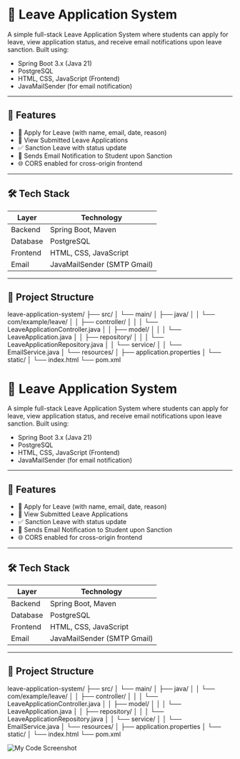 # 📌 Leave Application System

A simple full-stack Leave Application System where students can apply for leave, view application status, and receive email notifications upon leave sanction. Built using:

- Spring Boot 3.x (Java 21)
- PostgreSQL
- HTML, CSS, JavaScript (Frontend)
- JavaMailSender (for email notification)

---

## 📁 Features

- 📝 Apply for Leave (with name, email, date, reason)
- 📜 View Submitted Leave Applications
- ✅ Sanction Leave with status update
- 📧 Sends Email Notification to Student upon Sanction
- 🌐 CORS enabled for cross-origin frontend

---

## 🛠️ Tech Stack

| Layer         | Technology           |
|---------------|----------------------|
| Backend       | Spring Boot, Maven   |
| Database      | PostgreSQL           |
| Frontend      | HTML, CSS, JavaScript |
| Email         | JavaMailSender (SMTP Gmail) |

---

## 🧾 Project Structure

leave-application-system/
├── src/
│ └── main/
│ ├── java/
│ │ └── com/example/leave/
│ │ ├── controller/
│ │ │ └── LeaveApplicationController.java
│ │ ├── model/
│ │ │ └── LeaveApplication.java
│ │ ├── repository/
│ │ │ └── LeaveApplicationRepository.java
│ │ └── service/
│ │ └── EmailService.java
│ └── resources/
│ ├── application.properties
│ └── static/
│ └── index.html
└── pom.xml
# 📌 Leave Application System

A simple full-stack Leave Application System where students can apply for leave, view application status, and receive email notifications upon leave sanction. Built using:

- Spring Boot 3.x (Java 21)
- PostgreSQL
- HTML, CSS, JavaScript (Frontend)
- JavaMailSender (for email notification)

---

## 📁 Features

- 📝 Apply for Leave (with name, email, date, reason)
- 📜 View Submitted Leave Applications
- ✅ Sanction Leave with status update
- 📧 Sends Email Notification to Student upon Sanction
- 🌐 CORS enabled for cross-origin frontend

---

## 🛠️ Tech Stack

| Layer         | Technology           |
|---------------|----------------------|
| Backend       | Spring Boot, Maven   |
| Database      | PostgreSQL           |
| Frontend      | HTML, CSS, JavaScript |
| Email         | JavaMailSender (SMTP Gmail) |

---

## 🧾 Project Structure

leave-application-system/
├── src/
│ └── main/
│ ├── java/
│ │ └── com/example/leave/
│ │ ├── controller/
│ │ │ └── LeaveApplicationController.java
│ │ ├── model/
│ │ │ └── LeaveApplication.java
│ │ ├── repository/
│ │ │ └── LeaveApplicationRepository.java
│ │ └── service/
│ │ └── EmailService.java
│ └── resources/
│ ├── application.properties
│ └── static/
│ └── index.html
└── pom.xml

![My Code Screenshot](<img width="1889" height="982" alt="Screenshot 2025-08-06 153233" src="https://github.com/user-attachments/assets/3e85b417-5dd4-44b3-a60f-f73d3c5e00b0" />)








